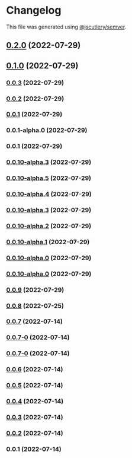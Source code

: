 # Changelog

This file was generated using [@jscutlery/semver](https://github.com/jscutlery/semver).

## [0.2.0](https://github.com/yurikrupnik/nx-go-playground/compare/simple-app-0.1.0...simple-app-0.2.0) (2022-07-29)

## [0.1.0](https://github.com/yurikrupnik/nx-go-playground/compare/simple-app-0.0.3...simple-app-0.1.0) (2022-07-29)

### [0.0.3](https://github.com/yurikrupnik/nx-go-playground/compare/simple-app-0.0.2...simple-app-0.0.3) (2022-07-29)

### [0.0.2](https://github.com/yurikrupnik/nx-go-playground/compare/simple-app-0.0.1...simple-app-0.0.2) (2022-07-29)

### [0.0.1](https://github.com/yurikrupnik/nx-go-playground/compare/simple-app-0.0.1-alpha.0...simple-app-0.0.1) (2022-07-29)

### 0.0.1-alpha.0 (2022-07-29)

### 0.0.1 (2022-07-29)

### [0.0.10-alpha.3](https://github.com/yurikrupnik/nx-go-playground/compare/simple-app-0.0.10-alpha.2...simple-app-0.0.10-alpha.3) (2022-07-29)

### [0.0.10-alpha.5](https://github.com/yurikrupnik/nx-go-playground/compare/simple-app-0.0.10-alpha.4...simple-app-0.0.10-alpha.5) (2022-07-29)

### [0.0.10-alpha.4](https://github.com/yurikrupnik/nx-go-playground/compare/simple-app-0.0.10-alpha.3...simple-app-0.0.10-alpha.4) (2022-07-29)

### [0.0.10-alpha.3](https://github.com/yurikrupnik/nx-go-playground/compare/simple-app-0.0.10-alpha.2...simple-app-0.0.10-alpha.3) (2022-07-29)

### [0.0.10-alpha.2](https://github.com/yurikrupnik/nx-go-playground/compare/simple-app-0.0.10-alpha.1...simple-app-0.0.10-alpha.2) (2022-07-29)

### [0.0.10-alpha.1](https://github.com/yurikrupnik/nx-go-playground/compare/simple-app-0.0.10-alpha.0...simple-app-0.0.10-alpha.1) (2022-07-29)

### [0.0.10-alpha.0](https://github.com/yurikrupnik/nx-go-playground/compare/simple-app-0.0.9...simple-app-0.0.10-alpha.0) (2022-07-29)

### [0.0.10-alpha.0](https://github.com/yurikrupnik/nx-go-playground/compare/simple-app-0.0.9...simple-app-0.0.10-alpha.0) (2022-07-29)

### [0.0.9](https://github.com/yurikrupnik/nx-go-playground/compare/simple-app-0.0.8...simple-app-0.0.9) (2022-07-29)

### [0.0.8](https://github.com/yurikrupnik/nx-go-playground/compare/simple-app-0.0.7...simple-app-0.0.8) (2022-07-25)

### [0.0.7](https://github.com/yurikrupnik/nx-go-playground/compare/simple-app-0.0.7-0...simple-app-0.0.7) (2022-07-14)

### [0.0.7-0](https://github.com/yurikrupnik/nx-go-playground/compare/simple-app-0.0.6...simple-app-0.0.7-0) (2022-07-14)

### [0.0.7-0](https://github.com/yurikrupnik/nx-go-playground/compare/simple-app-0.0.6...simple-app-0.0.7-0) (2022-07-14)

### [0.0.6](https://github.com/yurikrupnik/nx-go-playground/compare/simple-app-0.0.5...simple-app-0.0.6) (2022-07-14)

### [0.0.5](https://github.com/yurikrupnik/nx-go-playground/compare/simple-app-0.0.4...simple-app-0.0.5) (2022-07-14)

### [0.0.4](https://github.com/yurikrupnik/nx-go-playground/compare/simple-app-0.0.3...simple-app-0.0.4) (2022-07-14)

### [0.0.3](https://github.com/yurikrupnik/nx-go-playground/compare/simple-app-0.0.2...simple-app-0.0.3) (2022-07-14)

### [0.0.2](https://github.com/yurikrupnik/nx-go-playground/compare/simple-app-0.0.1...simple-app-0.0.2) (2022-07-14)

### 0.0.1 (2022-07-14)
